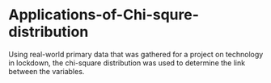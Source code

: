 # Applications-of-Chi-squre-distribution
Using real-world primary data that was gathered for a project on technology in lockdown, the chi-square distribution was used to determine the link between the variables.
